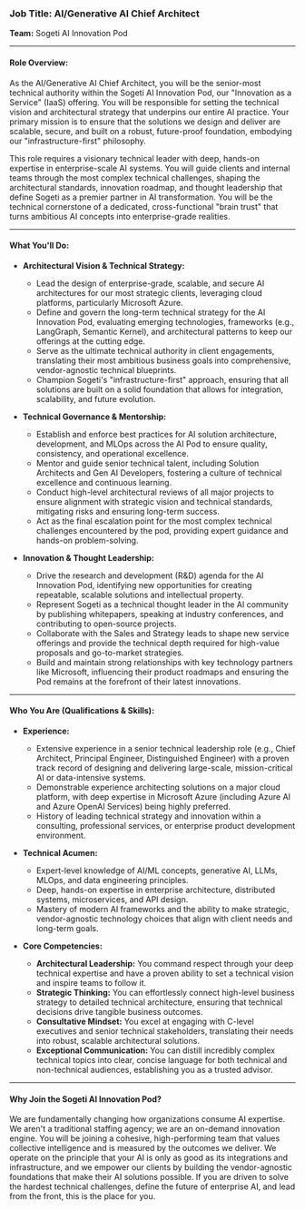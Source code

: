 ### **Job Title: AI/Generative AI Chief Architect**

**Team:** Sogeti AI Innovation Pod

---

#### **Role Overview:**

As the AI/Generative AI Chief Architect, you will be the senior-most technical authority within the Sogeti AI Innovation Pod, our "Innovation as a Service" (IaaS) offering. You will be responsible for setting the technical vision and architectural strategy that underpins our entire AI practice. Your primary mission is to ensure that the solutions we design and deliver are scalable, secure, and built on a robust, future-proof foundation, embodying our "infrastructure-first" philosophy.

This role requires a visionary technical leader with deep, hands-on expertise in enterprise-scale AI systems. You will guide clients and internal teams through the most complex technical challenges, shaping the architectural standards, innovation roadmap, and thought leadership that define Sogeti as a premier partner in AI transformation. You will be the technical cornerstone of a dedicated, cross-functional "brain trust" that turns ambitious AI concepts into enterprise-grade realities.

---

#### **What You'll Do:**

* **Architectural Vision & Technical Strategy:**
    * Lead the design of enterprise-grade, scalable, and secure AI architectures for our most strategic clients, leveraging cloud platforms, particularly Microsoft Azure.
    * Define and govern the long-term technical strategy for the AI Innovation Pod, evaluating emerging technologies, frameworks (e.g., LangGraph, Semantic Kernel), and architectural patterns to keep our offerings at the cutting edge.
    * Serve as the ultimate technical authority in client engagements, translating their most ambitious business goals into comprehensive, vendor-agnostic technical blueprints.
    * Champion Sogeti's "infrastructure-first" approach, ensuring that all solutions are built on a solid foundation that allows for integration, scalability, and future evolution.

* **Technical Governance & Mentorship:**
    * Establish and enforce best practices for AI solution architecture, development, and MLOps across the AI Pod to ensure quality, consistency, and operational excellence.
    * Mentor and guide senior technical talent, including Solution Architects and Gen AI Developers, fostering a culture of technical excellence and continuous learning.
    * Conduct high-level architectural reviews of all major projects to ensure alignment with strategic vision and technical standards, mitigating risks and ensuring long-term success.
    * Act as the final escalation point for the most complex technical challenges encountered by the pod, providing expert guidance and hands-on problem-solving.

* **Innovation & Thought Leadership:**
    * Drive the research and development (R&D) agenda for the AI Innovation Pod, identifying new opportunities for creating repeatable, scalable solutions and intellectual property.
    * Represent Sogeti as a technical thought leader in the AI community by publishing whitepapers, speaking at industry conferences, and contributing to open-source projects.
    * Collaborate with the Sales and Strategy leads to shape new service offerings and provide the technical depth required for high-value proposals and go-to-market strategies.
    * Build and maintain strong relationships with key technology partners like Microsoft, influencing their product roadmaps and ensuring the Pod remains at the forefront of their latest innovations.

---

#### **Who You Are (Qualifications & Skills):**

* **Experience:**
    * Extensive experience in a senior technical leadership role (e.g., Chief Architect, Principal Engineer, Distinguished Engineer) with a proven track record of designing and delivering large-scale, mission-critical AI or data-intensive systems.
    * Demonstrable experience architecting solutions on a major cloud platform, with deep expertise in Microsoft Azure (including Azure AI and Azure OpenAI Services) being highly preferred.
    * History of leading technical strategy and innovation within a consulting, professional services, or enterprise product development environment.

* **Technical Acumen:**
    * Expert-level knowledge of AI/ML concepts, generative AI, LLMs, MLOps, and data engineering principles.
    * Deep, hands-on expertise in enterprise architecture, distributed systems, microservices, and API design.
    * Mastery of modern AI frameworks and the ability to make strategic, vendor-agnostic technology choices that align with client needs and long-term goals.

* **Core Competencies:**
    * **Architectural Leadership:** You command respect through your deep technical expertise and have a proven ability to set a technical vision and inspire teams to follow it.
    * **Strategic Thinking:** You can effortlessly connect high-level business strategy to detailed technical architecture, ensuring that technical decisions drive tangible business outcomes.
    * **Consultative Mindset:** You excel at engaging with C-level executives and senior technical stakeholders, translating their needs into robust, scalable architectural solutions.
    * **Exceptional Communication:** You can distill incredibly complex technical topics into clear, concise language for both technical and non-technical audiences, establishing you as a trusted advisor.

---

#### **Why Join the Sogeti AI Innovation Pod?**

We are fundamentally changing how organizations consume AI expertise. We aren't a traditional staffing agency; we are an on-demand innovation engine. You will be joining a cohesive, high-performing team that values collective intelligence and is measured by the outcomes we deliver. We operate on the principle that your AI is only as good as its integrations and infrastructure, and we empower our clients by building the vendor-agnostic foundations that make their AI solutions possible. If you are driven to solve the hardest technical challenges, define the future of enterprise AI, and lead from the front, this is the place for you.
